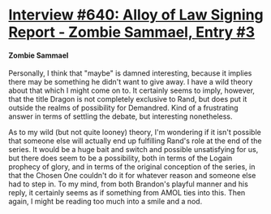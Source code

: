 # [Interview #640: Alloy of Law Signing Report - Zombie Sammael, Entry #3](https://www.theoryland.com/intvmain.php?i=640#3)

#### Zombie Sammael

Personally, I think that "maybe" is damned interesting, because it implies there may be something he didn't want to give away. I have a wild theory about that which I might come on to. It certainly seems to imply, however, that the title Dragon is not completely exclusive to Rand, but does put it outside the realms of possibility for Demandred. Kind of a frustrating answer in terms of settling the debate, but interesting nonetheless.

As to my wild (but not quite looney) theory, I'm wondering if it isn't possible that someone else will actually end up fulfilling Rand's role at the end of the series. It would be a huge bait and switch and possible unsatisfying for us, but there does seem to be a possibility, both in terms of the Logain prophecy of glory, and in terms of the original conception of the series, in that the Chosen One couldn't do it for whatever reason and someone else had to step in. To my mind, from both Brandon's playful manner and his reply, it certainly seems as if something from AMOL ties into this. Then again, I might be reading too much into a smile and a nod.

